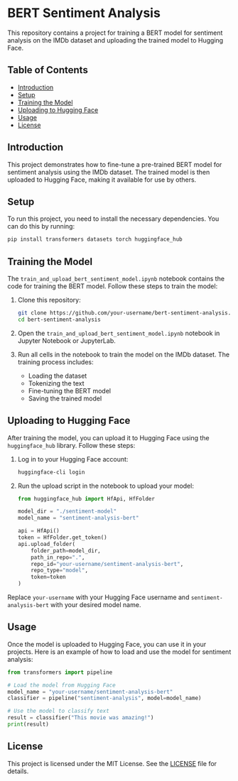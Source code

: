 # BERT Sentiment Analysis

This repository contains a project for training a BERT model for sentiment analysis on the IMDb dataset and uploading the trained model to Hugging Face.

## Table of Contents

- [Introduction](#introduction)
- [Setup](#setup)
- [Training the Model](#training-the-model)
- [Uploading to Hugging Face](#uploading-to-hugging-face)
- [Usage](#usage)
- [License](#license)

## Introduction

This project demonstrates how to fine-tune a pre-trained BERT model for sentiment analysis using the IMDb dataset. The trained model is then uploaded to Hugging Face, making it available for use by others.

## Setup

To run this project, you need to install the necessary dependencies. You can do this by running:

```bash
pip install transformers datasets torch huggingface_hub
```

## Training the Model

The `train_and_upload_bert_sentiment_model.ipynb` notebook contains the code for training the BERT model. Follow these steps to train the model:

1. Clone this repository:
    ```bash
    git clone https://github.com/your-username/bert-sentiment-analysis.git
    cd bert-sentiment-analysis
    ```

2. Open the `train_and_upload_bert_sentiment_model.ipynb` notebook in Jupyter Notebook or JupyterLab.

3. Run all cells in the notebook to train the model on the IMDb dataset. The training process includes:
    - Loading the dataset
    - Tokenizing the text
    - Fine-tuning the BERT model
    - Saving the trained model

## Uploading to Hugging Face

After training the model, you can upload it to Hugging Face using the `huggingface_hub` library. Follow these steps:

1. Log in to your Hugging Face account:
    ```bash
    huggingface-cli login
    ```

2. Run the upload script in the notebook to upload your model:
    ```python
    from huggingface_hub import HfApi, HfFolder

    model_dir = "./sentiment-model"
    model_name = "sentiment-analysis-bert"

    api = HfApi()
    token = HfFolder.get_token()
    api.upload_folder(
        folder_path=model_dir,
        path_in_repo=".",
        repo_id="your-username/sentiment-analysis-bert",
        repo_type="model",
        token=token
    )
    ```

Replace `your-username` with your Hugging Face username and `sentiment-analysis-bert` with your desired model name.

## Usage

Once the model is uploaded to Hugging Face, you can use it in your projects. Here is an example of how to load and use the model for sentiment analysis:

```python
from transformers import pipeline

# Load the model from Hugging Face
model_name = "your-username/sentiment-analysis-bert"
classifier = pipeline("sentiment-analysis", model=model_name)

# Use the model to classify text
result = classifier("This movie was amazing!")
print(result)
```

## License

This project is licensed under the MIT License. See the [LICENSE](LICENSE) file for details.
